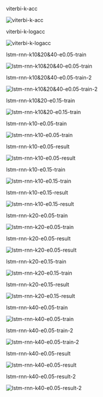 viterbi-k-acc

![viterbi-k-acc](img/v5/viterbi-k-acc.png)

viterbi-k-logacc

![viterbi-k-logacc](img/v5/viterbi-k-logacc.png)


lstm-rnn-k10&20&40-e0.05-train

![lstm-rnn-k10&20&40-e0.05-train](img/v5/lstm-rnn-k10&20&40-e0.05-train.png)


lstm-rnn-k10&20&40-e0.05-train-2

![lstm-rnn-k10&20&40-e0.05-train-2](img/v5/lstm-rnn-k10&20&40-e0.05-train-2.png)

lstm-rnn-k10&20-e0.15-train

![lstm-rnn-k10&20-e0.15-train](img/v5/lstm-rnn-k10&20-e0.15-train.png)


lstm-rnn-k10-e0.05-train

![lstm-rnn-k10-e0.05-train](img/v5/lstm-rnn-k10-e0.05-train.png)

lstm-rnn-k10-e0.05-result

![lstm-rnn-k10-e0.05-result](img/v5/lstm-rnn-k10-e0.05-result.png)

lstm-rnn-k10-e0.15-train

![lstm-rnn-k10-e0.15-train](img/v5/lstm-rnn-k10-e0.15-train.png)

lstm-rnn-k10-e0.15-result

![lstm-rnn-k10-e0.15-result](img/v5/lstm-rnn-k10-e0.15-result.png)

lstm-rnn-k20-e0.05-train

![lstm-rnn-k20-e0.05-train](img/v5/lstm-rnn-k20-e0.05-train.png)

lstm-rnn-k20-e0.05-result

![lstm-rnn-k20-e0.05-result](img/v5/lstm-rnn-k20-e0.05-result.png)

lstm-rnn-k20-e0.15-train

![lstm-rnn-k20-e0.15-train](img/v5/lstm-rnn-k20-e0.15-train.png)

lstm-rnn-k20-e0.15-result

![lstm-rnn-k20-e0.15-result](img/v5/lstm-rnn-k20-e0.15-result.png)

lstm-rnn-k40-e0.05-train

![lstm-rnn-k40-e0.05-train](img/v5/lstm-rnn-k40-e0.05-train.png)

lstm-rnn-k40-e0.05-train-2

![lstm-rnn-k40-e0.05-train-2](img/v5/lstm-rnn-k40-e0.05-train-2.png)

lstm-rnn-k40-e0.05-result

![lstm-rnn-k40-e0.05-result](img/v5/lstm-rnn-k40-e0.05-result.png)

lstm-rnn-k40-e0.05-result-2

![lstm-rnn-k40-e0.05-result-2](img/v5/lstm-rnn-k40-e0.05-result-2.png)